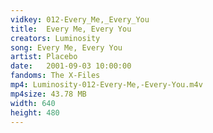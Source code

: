 ```yaml
---
vidkey: 012-Every_Me,_Every_You
title:  Every Me, Every You
creators: Luminosity
song: Every Me, Every You
artist: Placebo
date:   2001-09-03 10:00:00
fandoms: The X-Files
mp4: Luminosity-012-Every-Me,-Every-You.m4v
mp4size: 43.78 MB
width: 640
height: 480
---
```



  